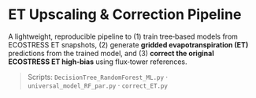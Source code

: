 # ET Upscaling & Correction Pipeline

A lightweight, reproducible pipeline to (1) train tree‑based models from ECOSTRESS ET snapshots, (2) generate **gridded evapotranspiration (ET)** predictions from the trained model, and (3) **correct the original ECOSTRESS ET high‑bias** using flux‑tower references.

> Scripts: `DecisionTree_RandomForest_ML.py` · `universal_model_RF_par.py` · `correct_ET.py`

